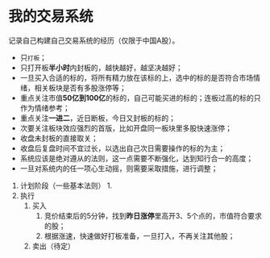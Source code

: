 # 我的交易系统
记录自己构建自己交易系统的经历（仅限于中国A股）。

- 只`打板`；
- 只打开板**半小时**内封板的，越快越好，越坚决越好；
- 一旦买入合适的标的，将所有精力放在该标的上，选中的标的是否符合市场情绪，相关板块是否有多股涨停等；
- 重点关注市值**50亿到100亿**的标的，自己可能买进的标的；连板过高的标的只作为情绪参考；
- 重点关注**一进二**，近日断板，今日又封板的标的；
- 次要关注板块效应强烈的首版，比如开盘同一板块里多股快速涨停；
- 收盘未封板的直接取关；
- 收盘后复盘时间不宜过长，以选出自己次日需要操作的标的为主；
- 系统应该是绝对遵从的法则，这一点需要不断强化，达到知行合一的高度；
- 一旦对系统内的任一项心生动摇，则需要采取措施，进行调整；

1. 计划阶段（一些基本法则）
    1. 
2. 执行
    1. 买入
        1. 竞价结束后的5分钟，找到**昨日涨停**里高开3、5个点的，市值符合要求的股；
        2. 根据涨速，快速做好打板准备，一旦打入，不再关注其他股；
    2. 卖出（待定）

